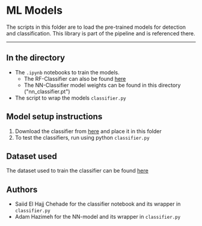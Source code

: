 # ML Models
The scripts in this folder are to load the pre-trained models for detection and classification. This library is part of the pipeline and is referenced there.

---
## In the directory
- The `.ipynb` notebooks to train the models. 
    -  The RF-Classifier can also be found [here](https://colab.research.google.com/drive/1La6UB301uMwIz73PL8o6GuTMQiZ4_rxw?usp=sharing)
    -  The NN-Classifier model weights can be found in this directory ("nn_classifier.pt")
- The script to wrap the models `classifier.py`

## Model setup instructions
1. Download the classifier from [here](https://drive.google.com/drive/folders/10-uSBltCPd2rNKreB3oH7lSbX2HXAOjE) and place it in this folder
2. To test the classifiers, run using python `classifier.py`

## Dataset used
The dataset used to train the classifier can be found [here](https://drive.google.com/file/d/1dnmDy4zs9PmH-edCxT5BZvGv8F1bRiPQ/view?usp=share_link)

## Authors
- Saiid El Hajj Chehade for the classifier notebook and its wrapper in `classifier.py`
- Adam Hazimeh for the NN-model and its wrapper in  `classifier.py`
